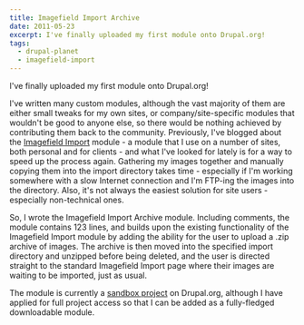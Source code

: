 ```yaml
---
title: Imagefield Import Archive
date: 2011-05-23
excerpt: I've finally uploaded my first module onto Drupal.org!
tags:
  - drupal-planet
  - imagefield-import
---
```


I've finally uploaded my first module onto Drupal.org!

I've written many custom modules, although the vast majority of them are either
small tweaks for my own sites, or company/site-specific modules that wouldn't be
good to anyone else, so there would be nothing achieved by contributing them
back to the community. Previously, I've blogged about the
[Imagefield Import](http://drupal.org/project/imagefield_import) module - a
module that I use on a number of sites, both personal and for clients - and what
I've looked for lately is for a way to speed up the process again. Gathering my
images together and manually copying them into the import directory takes time -
especially if I'm working somewhere with a slow Internet connection and I'm
FTP-ing the images into the directory. Also, it's not always the easiest
solution for site users - especially non-technical ones.

So, I wrote the Imagefield Import Archive module. Including comments, the module
contains 123 lines, and builds upon the existing functionality of the Imagefield
Import module by adding the ability for the user to upload a .zip archive of
images. The archive is then moved into the specified import directory and
unzipped before being deleted, and the user is directed straight to the standard
Imagefield Import page where their images are waiting to be imported, just as
usual.

The module is currently a
[sandbox project](http://drupal.org/sandbox/opdavies/1165110) on Drupal.org,
although I have applied for full project access so that I can be added as a
fully-fledged downloadable module.
